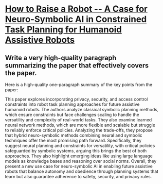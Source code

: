 # [How to Raise a Robot -- A Case for Neuro-Symbolic AI in Constrained Task   Planning for Humanoid Assistive Robots](https://arxiv.org/abs/2312.08820)

## Write a very high-quality paragraph summarizing the paper that effectively covers the paper.

 Here is a high-quality one-paragraph summary of the key points from the paper:

This paper explores incorporating privacy, security, and access control constraints into robot task planning approaches for future assistive humanoid robots. The authors analyze classical symbolic planning methods, which ensure constraints but face challenges scaling to handle the versatility and complexity of real-world tasks. They also examine learned neural network methods, which are more flexible and scalable but struggle to reliably enforce critical policies. Analyzing the trade-offs, they propose that hybrid neuro-symbolic methods combining neural and symbolic techniques offer the most promising path forward. Specifically, they suggest neural planning and constraints for versatility, with critical policies safeguarded by symbolic systems, arguing this brings the best of both approaches. They also highlight emerging ideas like using large language models as knowledge bases and reasoning over social norms. Overall, they present a new use case for neuro-symbolic AI in enabling future assistive robots that balance autonomy and obedience through planning systems that learn but also guarantee adherence to safety, security, and privacy rules.
